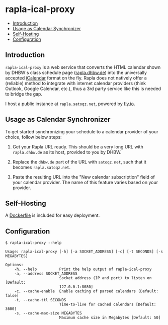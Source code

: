 # rapla-ical-proxy

- [Introduction](#introduction)
- [Usage as Calendar Synchronizer](#usage-as-calendar-synchronizer)
- [Self-Hosting](#self-hosting)
- [Configuration](#configuration)

## Introduction

`rapla-ical-proxy` is a web service that converts the HTML calendar shown by DHBW's class schedule page ([rapla.dhbw.de](https://rapla.dhbw.de)) into the universally accepted [iCalendar](https://icalendar.org/) format on the fly.
Rapla does not natively offer a (reliable) method to integrate with internet calendar providers (think Outlook, Google Calendar, etc.), thus a 3rd party service like this is needed to bridge the gap.

I host a public instance at `rapla.satoqz.net`, powered by [fly.io](https://fly.io).

## Usage as Calendar Synchronizer

To get started synchronizing your schedule to a calendar provider of your choice, follow below steps:

1. Get your Rapla URL ready.
   This should be a very long URL with `rapla.dhbw.de` as its host, provided to you by DHBW.

2. Replace the `dhbw.de` part of the URL with `satoqz.net`, such that it becomes `rapla.satoqz.net`.

3. Paste the resulting URL into the "New calendar subscription" field of your calendar provider. The name of this feature varies based on your provider.

## Self-Hosting

A [Dockerfile](./Dockerfile) is included for easy deployment.

## Configuration

```
$ rapla-ical-proxy --help

Usage: rapla-ical-proxy [-h] [-a SOCKET_ADDRESS] [-c] [-t SECONDS] [-s MEGABYTES]

Options:
    -h, --help          Print the help output of rapla-ical-proxy
    -a, --address SOCKET_ADDRESS
                        Socket address (IP and port) to listen on [Default:
                        127.0.0.1:8080]
    -c, --cache-enable  Enable caching of parsed calendars [Default: false]
    -t, --cache-ttl SECONDS
                        Time-to-live for cached calendars [Default: 3600]
    -s, --cache-max-size MEGABYTES
                        Maximum cache size in Megabytes [Default: 50]
```
